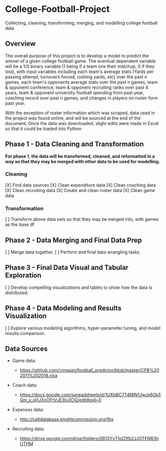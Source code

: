 # College-Football-Project
Collecting, cleaning, transforming, merging, and modelling college football data

## Overview 

The overall purpose of this project is to develop a model to predict the winner of a given college football game. The eventual dependent variable will be a 1/0 binary variable (1 being if a team one their matchup, 0 if they lost), with input variables including each team's average stats (Yards per passing attempt, turnovers forced, rushing yards, etc) over the past n games, each team's opponents average stats over the past n games, team & opponent conference, team & opponent recruiting ranks over past 4 years, team & opponent university football spending from past year, coaching record over past n games, and changes in players on roster form past year. 

With the exception of roster information which was scraped, data used in the project was found online, and will be sourced at the end of the document. Once the data was downloaded, slight edits were made in Excel so that it could be loaded into Python

## Phase 1 - Data Cleaning and Transformation
**For phase 1, the data will be transformed, cleaned, and reformatted in a way so that they may be merged with other data to be used for modelling.**

### Cleaning
[X] Find data sources
[X] Clean expenditure data
[X] Clean coaching data
[X] Clean recruiting data
[X] Create and clean roster data
[X] Clean game data

### Transformation
[ ] Transform above data sets so that they may be merged into, with games as the base df

## Phase 2 - Data Merging and Final Data Prep

[ ] Merge data together.
[ ] Perform and final data wrangling tasks

## Phase 3 - Final Data Visual and Tabular Exploration

[ ] Develop compelling visualizations and tables to show how the data is distributed.

## Phase 4 - Data Modeling and Results Visualization

[ ] Explore various modeling algorithms, hyper-parameter tuning, and model results comparison.

## Data Sources

* Game data:
  * https://github.com/cjmasini/football_predictor/blob/master/CFB%202011%202018.xlsx
  
* Coach data:
  * https://docs.google.com/spreadsheets/d/1UXbBC7T4NtN1JwJs6Gk5Qm_y_pI1JXnOFtVuE3Iu3OQ/edit#gid=0
  
* Expenses data:
  * http://cafidatabase.knightcommission.org/fbs
  
* Recruiting data:
  * https://drive.google.com/drive/folders/0B13YvT1olZIfb2JJOTFNR3hUTHM
